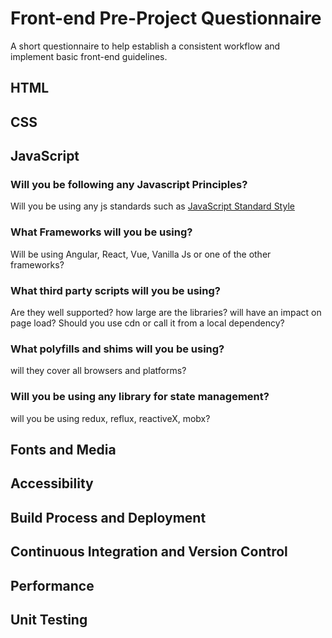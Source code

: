 # Front-end Pre-Project Questionnaire
A short questionnaire to help establish a consistent workflow and implement basic front-end guidelines. 


## HTML


## CSS


## JavaScript

### Will you be following any Javascript Principles?
Will you be using any js standards such as [JavaScript Standard Style](https://standardjs.com/)
### What Frameworks will you be using?
Will be using Angular, React, Vue, Vanilla Js or one of the other frameworks?
### What third party scripts will you be using?
Are they well supported?
how large are the libraries? will have an impact on page load?
Should you use cdn or call it from a local dependency?
### What polyfills and shims will you be using?
will they cover all browsers and platforms?
### Will you be using any library for state management?
will you be using redux, reflux, reactiveX, mobx?

## Fonts and Media


## Accessibility



## Build Process and Deployment


## Continuous Integration and Version Control


## Performance


## Unit Testing
